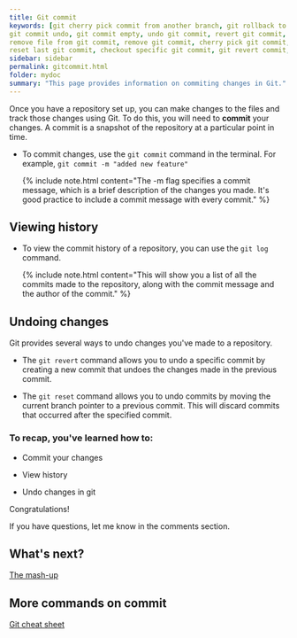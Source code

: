 ```yaml
---
title: Git commit
keywords: [git cherry pick commit from another branch, git rollback to previous commit, git move commit to another branch, git checkout specific commit, git undo local commit, git reset hard, git commit message, git commit and push, git commit history, git commit revert, git commit amend message
git commit undo, git commit empty, undo git commit, revert git commit, change git commit message
remove file from git commit, remove git commit, cherry pick git commit, revert to previous git commit
reset last git commit, checkout specific git commit, git revert commit, git undo commit, git revert last commit, git revert to previous commit, git change commit message, git cherry pick commit, git checkout commit, git reset last commit, git remove commit, git remove file from commit]
sidebar: sidebar
permalink: gitcommit.html
folder: mydoc
summary: "This page provides information on commiting changes in Git."
---
```


Once you have a repository set up, you can make changes to the files and track those changes using Git. To do this, you will need to **commit** your changes. A commit is a snapshot of the repository at a particular point in time.

* To commit changes, use the `git commit` command in the terminal. For example, `git commit -m "added new feature"`

    {% include note.html content="The -m flag specifies a commit message, which is a brief description of the changes you made. It's good practice to include a commit message with every commit." %}

## Viewing history
* To view the commit history of a repository, you can use the `git log` command.
  
    {% include note.html content="This will show you a list of all the commits made to the repository, along with the commit message and the author of the commit." %}

## Undoing changes
Git provides several ways to undo changes you've made to a repository.

* The `git revert` command allows you to undo a specific commit by creating a new commit that undoes the changes made in the previous commit.

* The `git reset` command allows you to undo commits by moving the current branch pointer to a previous commit. This will discard commits that occurred after the specified commit.

### To recap, you've learned how to:

* Commit your changes
  
* View history
  
* Undo changes in git

Congratulations!

If you have questions, let me know in the comments section.

## What's next?
[The mash-up ](/gitcommit.md)

## More commands on commit
[Git cheat sheet](/cheatsheet.md)
